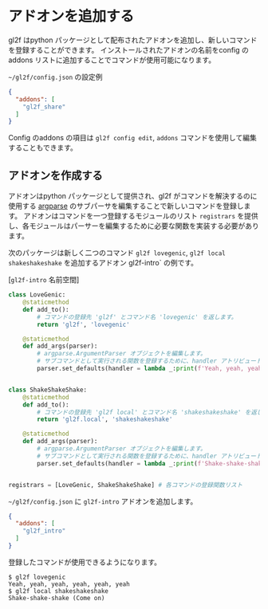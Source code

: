 # アドオンを追加する

gl2f はpython パッケージとして配布されたアドオンを追加し、新しいコマンドを登録することができます。
インストールされたアドオンの名前をconfig の addons リストに追加することでコマンドが使用可能になります。

`~/gl2f/config.json` の設定例
```json
{
  "addons": [
    "gl2f_share"
  ]
}
```

Config のaddons の項目は `gl2f config edit`, `addons` コマンドを使用して編集することもできます。


## アドオンを作成する

アドオンはpython パッケージとして提供され、gl2f がコマンドを解決するのに使用する [argparse](https://docs.python.org/3/library/argparse.html) のサブパーサを編集することで新しいコマンドを登録します。
アドオンはコマンドを一つ登録するモジュールのリスト `registrars` を提供し、各モジュールはパーサーを編集するために必要な関数を実装する必要があります。

次のパッケージは新しく二つのコマンド `gl2f lovegenic`, `gl2f local shakeshakeshake` を追加するアドオン gl2f-intro` の例です。

[`gl2f-intro` 名前空間]
```python
class LoveGenic:
	@staticmethod
	def add_to():
		# コマンドの登録先 'gl2f' とコマンド名 'lovegenic' を返します。
		return 'gl2f', 'lovegenic'

	@staticmethod
	def add_args(parser):
		# argparse.ArgumentParser オブジェクトを編集します。
		# サブコマンドとして実行される関数を登録するために、handler アトリビュートを追加します。
		parser.set_defaults(handler = lambda _:print(f'Yeah, yeah, yeah, yeah, yeah, yeah'))


class ShakeShakeShake:
	@staticmethod
	def add_to():
		# コマンドの登録先 'gl2f local' とコマンド名 'shakeshakeshake' を返します。
		return 'gl2f.local', 'shakeshakeshake'

	@staticmethod
	def add_args(parser):
		# argparse.ArgumentParser オブジェクトを編集します。
		# サブコマンドとして実行される関数を登録するために、handler アトリビュートを追加します。
		parser.set_defaults(handler = lambda _:print(f'Shake-shake-shake (Come on)'))


registrars = [LoveGenic, ShakeShakeShake] # 各コマンドの登録関数リスト
```

`~/gl2f/config.json` に `gl2f-intro` アドオンを追加します。
```json
{
  "addons": [
    "gl2f_intro"
  ]
}
```

登録したコマンドが使用できるようになります。
```
$ gl2f lovegenic
Yeah, yeah, yeah, yeah, yeah, yeah
$ gl2f local shakeshakeshake
Shake-shake-shake (Come on)
```
